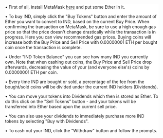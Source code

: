 <div style="background: #fff;">
    <div class="ui container center align vertical stripe heading-container">
        <p>•	First of all, install MetaMask <a href="https://metamask.io/">here</a> and put some Ether in it.</p>
        <p>•	To buy IND, simply click the "Buy Tokens" button and enter the amount of Ether you want to convert to IND, based on the current Buy Price. When confirming the transaction on MetaMask, be sure to use a high enough gas price so that the price doesn't change drastically while the transaction is in progress. Here you can view recommended gas prices. Buying coins will increase both the Buy Price and Sell Price with 0.00000001 ETH per bought coin once the transaction is complete.</p>
        <p>•	Under "IND Token Balance" you can see how many IND you currently own. Note that when cashing out coins, the Buy Price and Sell Price drop afterwards, decreasing the value of your (and everyone else's) coins by 0.00000001 ETH per coin.</p>
        <p>•	Every time IND are bought or sold, a percentage of the fee from the bought/sold coins will be divided under the current IND holders (Dividends).</p>
        <p>•	You can move your tokens into Dividends which then is stored as Ether. To do this click on the "Sell Tokens" button - and your tokens will be transferred into Ether based upon the current sell price.</p>
        <p>•	You can also use your dividends to immediately purchase more IND tokens by selecting "Buy with Dividends".</p>
        <p>•	To cash out your IND, click the "Withdraw" button and follow the prompts.</p>
    </div>
</div>
